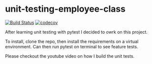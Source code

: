 # unit-testing-employee-class

[![Build Status](https://app.travis-ci.com/DaliDalmas/unit-testing-employee-class.svg?branch=main)](https://app.travis-ci.com/DaliDalmas/unit-testing-employee-class)
[![codecov](https://codecov.io/gh/DaliDalmas/unit-testing-employee-class/branch/main/graph/badge.svg?token=t4LWUCyQI6)](https://codecov.io/gh/DaliDalmas/unit-testing-employee-class)

After learning unit testing with pytest I decided to owrk on this project.

To install, clone the repo, then install the requirements on a virtual environment. Can then run pytest on terminal to see feature tests. 

Please checkout the youtube video on how I build the unit tests.